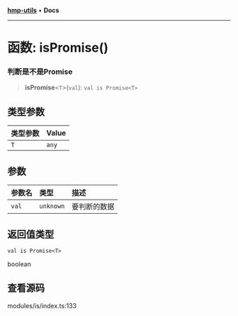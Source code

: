 [**hmp-utils**](../README.md) • **Docs**

***

# 函数: isPromise()

### 判断是不是Promise

> **isPromise**\<`T`\>(`val`): `val is Promise<T>`

## 类型参数

| 类型参数 | Value |
| :------ | :------ |
| `T` | `any` |

## 参数

| 参数名 | 类型 | 描述 |
| :------ | :------ | :------ |
| `val` | `unknown` | 要判断的数据 |

## 返回值类型

`val is Promise<T>`

boolean

## 查看源码

modules/is/index.ts:133

